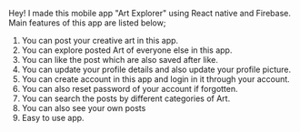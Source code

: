 Hey!
I made this mobile app "Art Explorer" using React native and Firebase. Main features of this app are listed below;

1. You can post your creative art in this app.
2. You can explore posted Art of everyone else in this app.
3. You can like the post which are also saved after like.
4. You can update your profile details and also update your profile picture.
5. You can create account in this app and login in it through your account.
6. You can also reset password of your account if forgotten.
7. You can search the posts by different categories of Art.
8. You can also see your own posts
9. Easy to use app.
